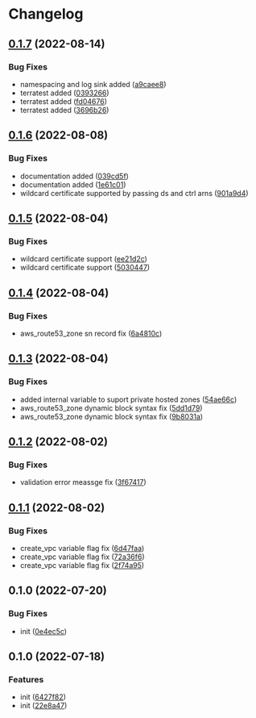 # Changelog

## [0.1.7](https://github.com/Rookout/terraform-aws-rookout-deployment/compare/v0.1.6...v0.1.7) (2022-08-14)


### Bug Fixes

* namespacing and log sink added ([a9caee8](https://github.com/Rookout/terraform-aws-rookout-deployment/commit/a9caee88b3f2d2f0c7567b5c383a837dfa2e02e3))
* terratest added ([0393266](https://github.com/Rookout/terraform-aws-rookout-deployment/commit/0393266ab3cb6835d36d7741e75b44f8fc83cec9))
* terratest added ([fd04676](https://github.com/Rookout/terraform-aws-rookout-deployment/commit/fd0467659f72ea908deeb4d40ba2fb5cd45e4cde))
* terratest added ([3696b26](https://github.com/Rookout/terraform-aws-rookout-deployment/commit/3696b261d7a62e9f09aa20b034c8086948fd1fb8))

## [0.1.6](https://github.com/Rookout/terraform-aws-rookout-deployment/compare/v0.1.5...v0.1.6) (2022-08-08)


### Bug Fixes

* documentation added ([039cd5f](https://github.com/Rookout/terraform-aws-rookout-deployment/commit/039cd5fbb78a6a592691f6d20178d43c320aa7e7))
* documentation added ([1e61c01](https://github.com/Rookout/terraform-aws-rookout-deployment/commit/1e61c01a00e2b59df2f236e2700974f3c80d60f4))
* wildcard certificate supported by passing ds and ctrl arns ([901a9d4](https://github.com/Rookout/terraform-aws-rookout-deployment/commit/901a9d4650c74e36db9d0e95fa55a4d037544ac7))

## [0.1.5](https://github.com/Rookout/terraform-aws-rookout-deployment/compare/v0.1.4...v0.1.5) (2022-08-04)


### Bug Fixes

* wildcard certificate support ([ee21d2c](https://github.com/Rookout/terraform-aws-rookout-deployment/commit/ee21d2ce678571404a3257ec20401cea8141ba6f))
* wildcard certificate support ([5030447](https://github.com/Rookout/terraform-aws-rookout-deployment/commit/503044718fe6214e4db8cbb4a5ea3a062fd8a4bf))

## [0.1.4](https://github.com/Rookout/terraform-aws-rookout-deployment/compare/v0.1.3...v0.1.4) (2022-08-04)


### Bug Fixes

* aws_route53_zone sn record fix ([6a4810c](https://github.com/Rookout/terraform-aws-rookout-deployment/commit/6a4810cfaa7e8e6d9f62509a4870822929910560))

## [0.1.3](https://github.com/Rookout/terraform-aws-rookout-deployment/compare/v0.1.2...v0.1.3) (2022-08-04)


### Bug Fixes

* added internal variable to suport private hosted zones ([54ae66c](https://github.com/Rookout/terraform-aws-rookout-deployment/commit/54ae66c449a5d811fd3abf913ca24943965a597e))
* aws_route53_zone dynamic block syntax fix ([5dd1d79](https://github.com/Rookout/terraform-aws-rookout-deployment/commit/5dd1d79146b272f00a364aaf5f32c47b435e5766))
* aws_route53_zone dynamic block syntax fix ([9b8031a](https://github.com/Rookout/terraform-aws-rookout-deployment/commit/9b8031a3c9b2c00628205a9e337c5344275ceb24))

## [0.1.2](https://github.com/Rookout/terraform-aws-rookout-deployment/compare/v0.1.1...v0.1.2) (2022-08-02)


### Bug Fixes

* validation error meassge fix ([3f67417](https://github.com/Rookout/terraform-aws-rookout-deployment/commit/3f67417c0ba77b93394a2a6bd37aabf7b61ecbc2))

## [0.1.1](https://github.com/Rookout/terraform-aws-rookout-deployment/compare/v0.1.0...v0.1.1) (2022-08-02)


### Bug Fixes

* create_vpc variable flag fix ([6d47faa](https://github.com/Rookout/terraform-aws-rookout-deployment/commit/6d47faaab70f944d4466b70d06804b9a465ab5a1))
* create_vpc variable flag fix ([72a36f6](https://github.com/Rookout/terraform-aws-rookout-deployment/commit/72a36f649b00802d384ccc19f12b4d4e61c0d6a4))
* create_vpc variable flag fix ([2f74a95](https://github.com/Rookout/terraform-aws-rookout-deployment/commit/2f74a956dff14f1ee44715c77f6a1f4189a7d9f7))

## 0.1.0 (2022-07-20)


### Bug Fixes

* init ([0e4ec5c](https://github.com/Rookout/terraform-aws-rookout-deployment/commit/0e4ec5c55c2dee3bb6b1a3f4868d6ef0b71886c4))

## 0.1.0 (2022-07-18)


### Features

* init ([6427f82](https://github.com/Rookout/terraform-aws-rookout-deployment/commit/6427f82eb8f2b6575d040f35e36387ca889b2d7f))
* init ([22e8a47](https://github.com/Rookout/terraform-aws-rookout-deployment/commit/22e8a47545ed77c1fcb143bdca9b3b66d11dbd33))
